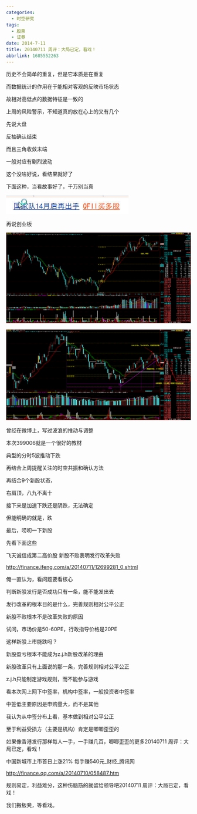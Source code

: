 ```yaml
---
categories:
  - 时空研究
tags:
  - 股票
  - 证券
date: 2014-7-11
title: 20140711 周评：大局已定，看戏！
abbrlink: 1685552263
---
```

历史不会简单的重复，但是它本质是在重复

而数据统计的作用在于能相对客观的反映市场状态

故相对高低点的数据特征是一致的

上周的风险警示，不知道真的放在心上的又有几个

先说大盘

反抽确认结束

而且三角收敛末端

一般对应有剧烈波动

这个没啥好说，看结果就好了

 下面这种，当看故事好了，千万别当真

![20140711-0](/images/20140711-0.jpeg)

再说创业板

![20140711-1](/images/20140711-1.gif)

![20140711-2](/images/20140711-2.gif)

曾经在微博上，写过波浪的推动与调整

本次399006就是一个很好的教材

典型的分时5波推动下跌

再结合上周提醒关注的时空共振和确认方法

再结合9个新股状态，

右肩顶，八九不离十

接下来是加速下跌还是阴跌，无法确定

但能明确的就是，跌


最后，唠叨一下新股

 

先看下面这些

飞天诚信成第二高价股 新股不败表明发行改革失败

http://finance.ifeng.com/a/20140711/12699281_0.shtml

俺一直认为，看问题要看核心

判断新股发行是否成功只有一条，能不能发出去

发行改革的根本目的是什么，完善规则相对公平公正

新股不败根本不是改革失败的原因

试问，市场价是50-60PE，行政指导价格是20PE

这样新股上市能跌吗？

新股盈亏根本不能成为z.j.h新股改革的理由

新股改革只有上面说的那一条，完善规则相对公平公正

z.j.h只能制定游戏规则，而不能参与游戏

看本次网上网下中签率，机构中签率，一般投资者中签率

中签低主要原因是申购量大，而不是其他

我认为从中签分布上看，基本做到相对公平公正

至于利益受损方（主要是机构）肯定是唧唧歪歪的

如果像香港发行那样每人一手，一手赚几百，唧唧歪歪的更多20140711 <wbr>周评：大局已定，看戏！

中国新城市上市首日上涨21% 每手赚540元_财经_腾讯网

http://finance.qq.com/a/20140710/058487.htm

规则易定，利益难分，这种伤脑筋的就留给领导吧20140711 <wbr>周评：大局已定，看戏！

我们搬板凳，等看戏。
